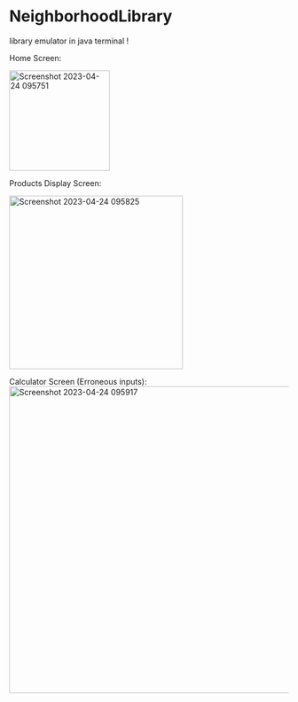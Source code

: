# NeighborhoodLibrary
library emulator in java terminal !

Home Screen:

<img width="181" alt="Screenshot 2023-04-24 095751" src="https://user-images.githubusercontent.com/58373811/234041866-f81d343f-7ba2-48b7-b4be-b0a493a63f72.png">

Products Display Screen:

<img width="313" alt="Screenshot 2023-04-24 095825" src="https://user-images.githubusercontent.com/58373811/234041976-4c9508cd-a88b-4601-8443-89843db124ad.png">

Calculator Screen (Erroneous inputs):
<img width="554" alt="Screenshot 2023-04-24 095917" src="https://user-images.githubusercontent.com/58373811/234042101-f99d8762-5616-4acf-b2d1-804a66d46ec7.png">
